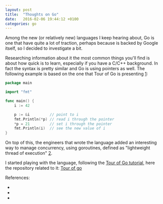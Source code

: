 ```yaml
---
layout: post
title:  "Thoughts on Go"
date:   2016-02-06 19:44:12 +0100
categories: go
---
```


Among the new (or relatively new) languages I keep hearing about, Go is one that have quite a lot of traction, perhaps
because is backed by Google itself, so I decided to investigate a bit.

Researching information about it the most common things you'll find is about how quick is to learn, especially if you
have a C/C++ background. In fact the syntax is pretty similar and Go is using pointers as well.
The following example is based on the one that Tour of Go is presenting [1][tour-of-go-pointers]:

```go
package main

import "fmt"

func main() {
	i := 42

	p := &i         // point to i
	fmt.Println(*p) // read i through the pointer
	*p = 21         // set i through the pointer
	fmt.Println(i)  // see the new value of i
}
```
On top of this, the engineers that wrote the language added an interesting way to manage concurrency, using goroutines, defined as "lightweight thread of execution" [2][tour-of-go-goroutines].

I started playing with the language, following the [Tour of Go tutorial][tour-of-go], here the repository related to it:
[Tour of go](https://github.com/mtraina/a-tour-of-go)

References:
* [tour-of-go]: https://tour.golang.org
* [tour-of-go-pointers]: https://tour.golang.org/moretypes/1
* [tour-of-go-goroutines]: https://tour.golang.org/concurrency/1
